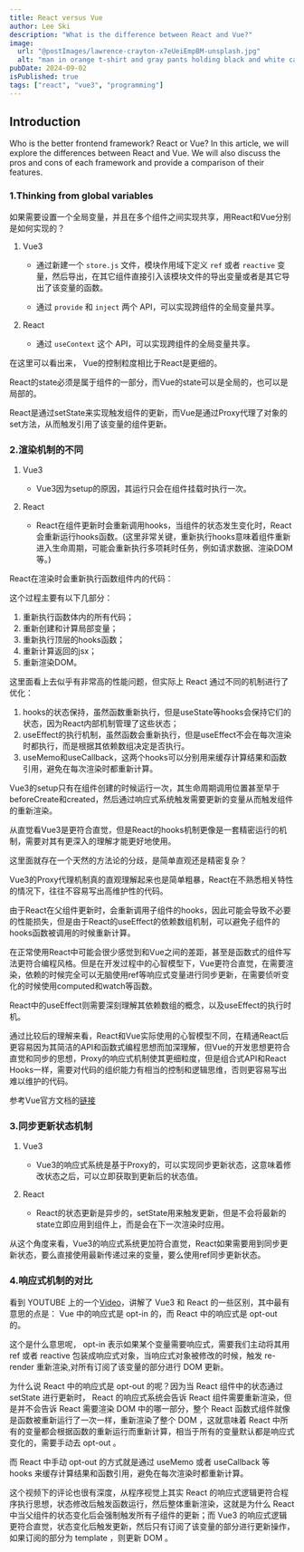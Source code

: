 ```yaml
---
title: React versus Vue
author: Lee Ski
description: "What is the difference between React and Vue?"
image:
  url: "@postImages/lawrence-crayton-x7eUeiEmpBM-unsplash.jpg"
  alt: "man in orange t-shirt and gray pants holding black and white cat."
pubDate: 2024-09-02
isPublished: true
tags: ["react", "vue3", "programming"]
---
```


## Introduction

Who is the better frontend framework? React or Vue? In this article, we will explore the differences between React and Vue. We will also discuss the pros and cons of each framework and provide a comparison of their features.

### 1.Thinking from global variables

如果需要设置一个全局变量，并且在多个组件之间实现共享，用React和Vue分别是如何实现的？

1. Vue3

   - 通过新建一个 `store.js` 文件，模块作用域下定义 `ref` 或者 `reactive` 变量，然后导出，在其它组件直接引入该模块文件的导出变量或者是其它导出了该变量的函数。

   - 通过 `provide` 和 `inject` 两个 API，可以实现跨组件的全局变量共享。

2. React

   - 通过 `useContext` 这个 API，可以实现跨组件的全局变量共享。

在这里可以看出来， Vue的控制粒度相比于React是更细的。

React的state必须是属于组件的一部分，而Vue的state可以是全局的，也可以是局部的。

React是通过setState来实现触发组件的更新，而Vue是通过Proxy代理了对象的set方法，从而触发引用了该变量的组件更新。

### 2.渲染机制的不同

1. Vue3

   - Vue3因为setup的原因，其运行只会在组件挂载时执行一次。

2. React

   - React在组件更新时会重新调用hooks，当组件的状态发生变化时，React会重新运行hooks函数。(这里非常关键，重新执行hooks意味着组件重新进入生命周期，可能会重新执行多项耗时任务，例如请求数据、渲染DOM等。)

React在渲染时会重新执行函数组件内的代码：

这个过程主要有以下几部分：

1. 重新执行函数体内的所有代码；
2. 重新创建和计算局部变量；
3. 重新执行顶层的hooks函数；
4. 重新计算返回的jsx；
5. 重新渲染DOM。

这里面看上去似乎有非常高的性能问题，但实际上 React 通过不同的机制进行了优化：

1. hooks的状态保持，虽然函数重新执行，但是useState等hooks会保持它们的状态，因为React内部机制管理了这些状态；
2. useEffect的执行机制，虽然函数会重新执行，但是useEffect不会在每次渲染时都执行，而是根据其依赖数组决定是否执行。
3. useMemo和useCallback，这两个hooks可以分别用来缓存计算结果和函数引用，避免在每次渲染时都重新计算。

Vue3的setup只有在组件创建的时候运行一次，其生命周期调用位置甚至早于beforeCreate和created，然后通过响应式系统触发需要更新的变量从而触发组件的重新渲染。

从直觉看Vue3是更符合直觉，但是React的hooks机制更像是一套精密运行的机制，需要对其有更深入的理解才能更好地使用。

这里面就存在一个天然的方法论的分歧，是简单直观还是精密复杂？

Vue3的Proxy代理机制真的直观理解起来也是简单粗暴，React在不熟悉相关特性的情况下，往往不容易写出高维护性的代码。

由于React在父组件更新时，会重新调用子组件的hooks，因此可能会导致不必要的性能损失，但是由于React的useEffect的依赖数组机制，可以避免子组件的hooks函数被调用的时候重新计算。

在正常使用React中可能会很少感觉到和Vue之间的差距，甚至是函数式的组件写法更符合编程风格。但是在开发过程中的心智模型下，Vue更符合直觉，在需要渲染，依赖的时候完全可以无脑使用ref等响应式变量进行同步更新，在需要侦听变化的时候使用computed和watch等函数。

React中的useEffect则需要深刻理解其依赖数组的概念，以及useEffect的执行时机。

通过比较后的理解来看，React和Vue实际使用的心智模型不同，在精通React后更容易因为其简洁的API和函数式编程思想而加深理解，但Vue的开发思想更符合直觉和同步的思想，Proxy的响应式机制使其更细粒度，但是组合式API和React Hooks一样，需要对代码的组织能力有相当的控制和逻辑思维，否则更容易写出难以维护的代码。

参考Vue官方文档的[链接](https://cn.vuejs.org/guide/extras/composition-api-faq.html#comparison-with-react-hooks)

### 3.同步更新状态机制

1. Vue3

   - Vue3的响应式系统是基于Proxy的，可以实现同步更新状态，这意味着修改状态之后，可以立即获取到更新后的状态值。

2. React

   - React的状态更新是异步的，setState用来触发更新，但是不会将最新的state立即应用到组件上，而是会在下一次渲染时应用。

从这个角度来看，Vue3的响应式系统更加符合直觉，React如果需要用到同步更新状态，要么直接使用最新传递过来的变量，要么使用ref同步更新状态。

### 4.响应式机制的对比

看到 YOUTUBE 上的一个[Video](https://www.youtube.com/watch?v=zROpI35swtg&ab_channel=LachlanMiller)，讲解了 Vue3 和 React 的一些区别，其中最有意思的点是： Vue 中的响应式是 opt-in 的，而 React 中的响应式是 opt-out 的。

这个是什么意思呢， opt-in 表示如果某个变量需要响应式，需要我们主动将其用 ref 或者 reactive 包装成响应式对象，当响应式对象被修改的时候，触发 re-render 重新渲染,对所有订阅了该变量的部分进行 DOM 更新。

为什么说 React 中的响应式是 opt-out 的呢？因为当 React 组件中的状态通过 setState 进行更新时， React 的响应式系统会告诉 React 组件需要重新渲染，但是并不会告诉 React 需要渲染 DOM 中的哪一部分，整个 React 函数式组件就像是函数被重新运行了一次一样，重新渲染了整个 DOM ，这就意味着 React 中所有的变量都会根据函数的重新运行而重新计算，相当于所有的变量默认都是响应式变化的，需要手动去 opt-out 。

而 React 中手动 opt-out 的方式就是通过 useMemo 或者 useCallback 等 hooks 来缓存计算结果和函数引用，避免在每次渲染时都重新计算。

这个视频下的评论也很有深度，从程序视觉上其实 React 的响应式逻辑更符合程序执行思想，状态修改后触发函数运行，然后整体重新渲染，这就是为什么 React 中当父组件的状态变化后会强制触发所有子组件的更新；而 Vue3 的响应式逻辑更符合直觉，状态变化后触发更新，然后只有订阅了该变量的部分进行更新操作，如果订阅的部分为 template ，则更新 DOM 。
